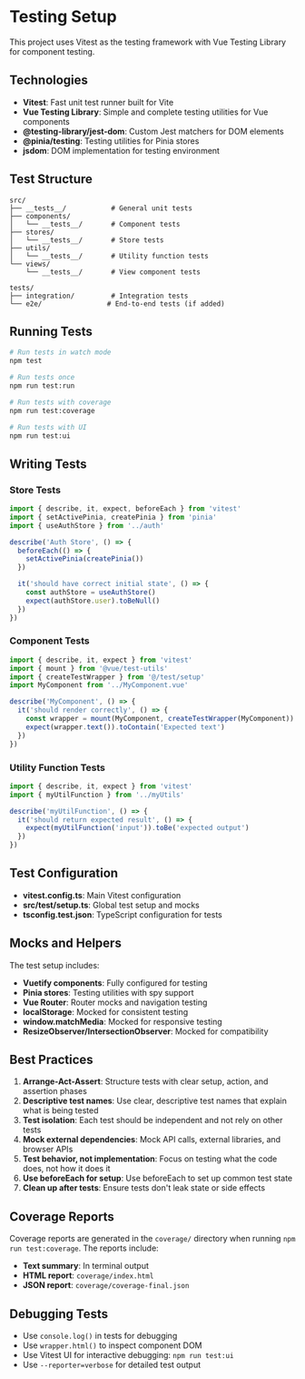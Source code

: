 # Testing Setup

This project uses Vitest as the testing framework with Vue Testing Library for component testing.

## Technologies

- **Vitest**: Fast unit test runner built for Vite
- **Vue Testing Library**: Simple and complete testing utilities for Vue components
- **@testing-library/jest-dom**: Custom Jest matchers for DOM elements
- **@pinia/testing**: Testing utilities for Pinia stores
- **jsdom**: DOM implementation for testing environment

## Test Structure

```
src/
├── __tests__/           # General unit tests
├── components/
│   └── __tests__/       # Component tests
├── stores/
│   └── __tests__/       # Store tests
├── utils/
│   └── __tests__/       # Utility function tests
└── views/
    └── __tests__/       # View component tests

tests/
├── integration/         # Integration tests
└── e2e/                # End-to-end tests (if added)
```

## Running Tests

```bash
# Run tests in watch mode
npm test

# Run tests once
npm run test:run

# Run tests with coverage
npm run test:coverage

# Run tests with UI
npm run test:ui
```

## Writing Tests

### Store Tests

```typescript
import { describe, it, expect, beforeEach } from 'vitest'
import { setActivePinia, createPinia } from 'pinia'
import { useAuthStore } from '../auth'

describe('Auth Store', () => {
  beforeEach(() => {
    setActivePinia(createPinia())
  })

  it('should have correct initial state', () => {
    const authStore = useAuthStore()
    expect(authStore.user).toBeNull()
  })
})
```

### Component Tests

```typescript
import { describe, it, expect } from 'vitest'
import { mount } from '@vue/test-utils'
import { createTestWrapper } from '@/test/setup'
import MyComponent from '../MyComponent.vue'

describe('MyComponent', () => {
  it('should render correctly', () => {
    const wrapper = mount(MyComponent, createTestWrapper(MyComponent))
    expect(wrapper.text()).toContain('Expected text')
  })
})
```

### Utility Function Tests

```typescript
import { describe, it, expect } from 'vitest'
import { myUtilFunction } from '../myUtils'

describe('myUtilFunction', () => {
  it('should return expected result', () => {
    expect(myUtilFunction('input')).toBe('expected output')
  })
})
```

## Test Configuration

- **vitest.config.ts**: Main Vitest configuration
- **src/test/setup.ts**: Global test setup and mocks
- **tsconfig.test.json**: TypeScript configuration for tests

## Mocks and Helpers

The test setup includes:

- **Vuetify components**: Fully configured for testing
- **Pinia stores**: Testing utilities with spy support
- **Vue Router**: Router mocks and navigation testing
- **localStorage**: Mocked for consistent testing
- **window.matchMedia**: Mocked for responsive testing
- **ResizeObserver/IntersectionObserver**: Mocked for compatibility

## Best Practices

1. **Arrange-Act-Assert**: Structure tests with clear setup, action, and assertion phases
2. **Descriptive test names**: Use clear, descriptive test names that explain what is being tested
3. **Test isolation**: Each test should be independent and not rely on other tests
4. **Mock external dependencies**: Mock API calls, external libraries, and browser APIs
5. **Test behavior, not implementation**: Focus on testing what the code does, not how it does it
6. **Use beforeEach for setup**: Use beforeEach to set up common test state
7. **Clean up after tests**: Ensure tests don't leak state or side effects

## Coverage Reports

Coverage reports are generated in the `coverage/` directory when running `npm run test:coverage`. The reports include:

- **Text summary**: In terminal output
- **HTML report**: `coverage/index.html`
- **JSON report**: `coverage/coverage-final.json`

## Debugging Tests

- Use `console.log()` in tests for debugging
- Use `wrapper.html()` to inspect component DOM
- Use Vitest UI for interactive debugging: `npm run test:ui`
- Use `--reporter=verbose` for detailed test output